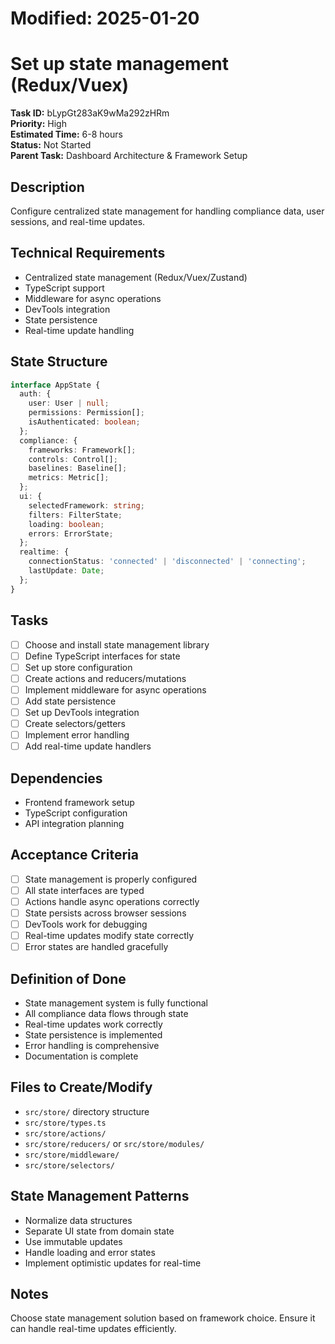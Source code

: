 # Modified: 2025-01-20

# Set up state management (Redux/Vuex)

**Task ID:** bLypGt283aK9wMa292zHRm  
**Priority:** High  
**Estimated Time:** 6-8 hours  
**Status:** Not Started  
**Parent Task:** Dashboard Architecture & Framework Setup

## Description
Configure centralized state management for handling compliance data, user sessions, and real-time updates.

## Technical Requirements
- Centralized state management (Redux/Vuex/Zustand)
- TypeScript support
- Middleware for async operations
- DevTools integration
- State persistence
- Real-time update handling

## State Structure
```typescript
interface AppState {
  auth: {
    user: User | null;
    permissions: Permission[];
    isAuthenticated: boolean;
  };
  compliance: {
    frameworks: Framework[];
    controls: Control[];
    baselines: Baseline[];
    metrics: Metric[];
  };
  ui: {
    selectedFramework: string;
    filters: FilterState;
    loading: boolean;
    errors: ErrorState;
  };
  realtime: {
    connectionStatus: 'connected' | 'disconnected' | 'connecting';
    lastUpdate: Date;
  };
}
```

## Tasks
- [ ] Choose and install state management library
- [ ] Define TypeScript interfaces for state
- [ ] Set up store configuration
- [ ] Create actions and reducers/mutations
- [ ] Implement middleware for async operations
- [ ] Add state persistence
- [ ] Set up DevTools integration
- [ ] Create selectors/getters
- [ ] Implement error handling
- [ ] Add real-time update handlers

## Dependencies
- Frontend framework setup
- TypeScript configuration
- API integration planning

## Acceptance Criteria
- [ ] State management is properly configured
- [ ] All state interfaces are typed
- [ ] Actions handle async operations correctly
- [ ] State persists across browser sessions
- [ ] DevTools work for debugging
- [ ] Real-time updates modify state correctly
- [ ] Error states are handled gracefully

## Definition of Done
- State management system is fully functional
- All compliance data flows through state
- Real-time updates work correctly
- State persistence is implemented
- Error handling is comprehensive
- Documentation is complete

## Files to Create/Modify
- `src/store/` directory structure
- `src/store/types.ts`
- `src/store/actions/`
- `src/store/reducers/` or `src/store/modules/`
- `src/store/middleware/`
- `src/store/selectors/`

## State Management Patterns
- Normalize data structures
- Separate UI state from domain state
- Use immutable updates
- Handle loading and error states
- Implement optimistic updates for real-time

## Notes
Choose state management solution based on framework choice. Ensure it can handle real-time updates efficiently.

